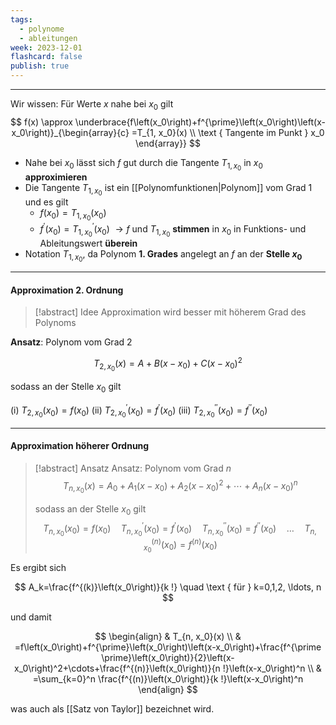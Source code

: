 ```yaml
---
tags:
  - polynome
  - ableitungen
week: 2023-12-01
flashcard: false
publish: true
---
```

***

Wir wissen: Für Werte $x$ nahe bei $x_0$ gilt
$$
f(x) \approx \underbrace{f\left(x_0\right)+f^{\prime}\left(x_0\right)\left(x-x_0\right)}_{\begin{array}{c}
=T_{1, x_0}(x) \\
\text { Tangente im Punkt } x_0
\end{array}}
$$

- Nahe bei $x_0$ lässt sich $f$ gut durch die Tangente $T_{1, x_0}$ in $x_0$ **approximieren**
- Die Tangente $T_{1, x_0}$ ist ein [[Polynomfunktionen|Polynom]] vom Grad 1 und es gilt
	- $f\left(x_0\right)=T_{1, x_0}\left(x_0\right)$
	- $f^{\prime}\left(x_0\right)=T_{1, x_0}^{\prime}\left(x_0\right)$
$\rightarrow f$ und $T_{1, x_0}$ **stimmen** in $x_0$ in Funktions- und Ableitungswert **überein**
- Notation $T_{1, x_0}$, da Polynom **1. Grades** angelegt an $f$ an der **Stelle $x_0$**

***
#### Approximation 2. Ordnung

> [!abstract] Idee
> Approximation wird besser mit höherem Grad des Polynoms

**Ansatz**: Polynom vom Grad 2

$$
T_{2, x_0}(x)=A+B\left(x-x_0\right)+C\left(x-x_0\right)^2
$$

sodass an der Stelle $x_0$ gilt

(i) $T_{2, x_0}\left(x_0\right)=f\left(x_0\right)$
(ii) $T_{2, x_0}^{\prime}\left(x_0\right)=f^{\prime}\left(x_0\right)$
(iii) $T_{2, x_0}^{\prime \prime}\left(x_0\right)=f^{\prime \prime}\left(x_0\right)$

***
#### Approximation höherer Ordnung

> [!abstract] Ansatz
> Ansatz: Polynom vom Grad $n$
> $$
> T_{n, x_0}(x)=A_0+A_1\left(x-x_0\right)+A_2\left(x-x_0\right)^2+\cdots+A_n\left(x-x_0\right)^n
> $$
> 
> sodass an der Stelle $x_0$ gilt
> $$
> T_{n, x_0}\left(x_0\right)=f\left(x_0\right) \quad T_{n, x_0}^{\prime}\left(x_0\right)=f^{\prime}\left(x_0\right) \quad T_{n, x_0}^{\prime \prime}\left(x_0\right)=f^{\prime \prime}\left(x_0\right) \quad \ldots \quad T_{n, x_0}^{(n)}\left(x_0\right)=f^{(n)}\left(x_0\right)
> $$

Es ergibt sich

$$
A_k=\frac{f^{(k)}\left(x_0\right)}{k !} \quad \text { für } k=0,1,2, \ldots, n
$$

und damit

$$
\begin{align}
 & T_{n, x_0}(x) \\
 & =f\left(x_0\right)+f^{\prime}\left(x_0\right)\left(x-x_0\right)+\frac{f^{\prime \prime}\left(x_0\right)}{2}\left(x-x_0\right)^2+\cdots+\frac{f^{(n)}\left(x_0\right)}{n !}\left(x-x_0\right)^n \\
 & =\sum_{k=0}^n \frac{f^{(n)}\left(x_0\right)}{k !}\left(x-x_0\right)^n
\end{align}
$$

was auch als [[Satz von Taylor]] bezeichnet wird.